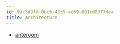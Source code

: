 ```yaml
---
id: 9ac5d3fd-0bc6-4355-ac69-801cd0377dea
title: Architecture
---
```


-   [anteroom](20201109123452-anteroom)
